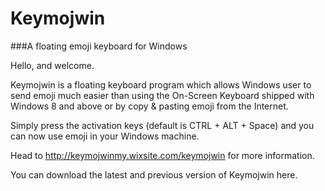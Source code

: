 # Keymojwin
###A floating emoji keyboard for Windows

Hello, and welcome.

Keymojwin is a floating keyboard program which allows Windows user to send emoji much easier than using the On-Screen Keyboard shipped with Windows 8 and above or by copy & pasting emoji from the Internet.

Simply press the activation keys (default is CTRL + ALT + Space) and you can now use emoji in your Windows machine.

Head to http://keymojwinmy.wixsite.com/keymojwin for more information.

You can download the latest and previous version of Keymojwin here.